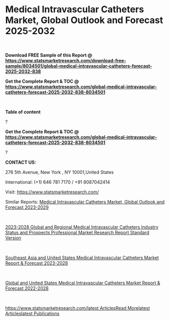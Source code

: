 <h1>Medical Intravascular Catheters Market, Global Outlook and Forecast 2025-2032</h1><br/><p><strong>Download FREE Sample of this Report @ <a href="https://www.statsmarketresearch.com/download-free-sample/8034501/global-medical-intravascular-catheters-forecast-2025-2032-838">https://www.statsmarketresearch.com/download-free-sample/8034501/global-medical-intravascular-catheters-forecast-2025-2032-838</a></strong></p>
 
 
 
 <div><b>Get the Complete Report & TOC @ <a href="https://www.statsmarketresearch.com/global-medical-intravascular-catheters-forecast-2025-2032-838-8034501">https://www.statsmarketresearch.com/global-medical-intravascular-catheters-forecast-2025-2032-838-8034501</a></b></div>
 
 
 
 <p><br />
 
 <b>Table of content</b></p>
 
 
 
 <p>? </p>
 
 
 
 <div><b>Get the Complete Report & TOC @ <a href="https://www.statsmarketresearch.com/global-medical-intravascular-catheters-forecast-2025-2032-838-8034501">https://www.statsmarketresearch.com/global-medical-intravascular-catheters-forecast-2025-2032-838-8034501</a></b></div>
 
 
 
 <p>? </p>
 
 
 
 <p><b>CONTACT US:</b><br />
 
 276 5th Avenue, New York , NY 10001,United States<br />
 
 International: (+1) 646 781 7170 / +91 8087042414<br />
 
 Visit: <a href="https://www.statsmarketresearch.com/">https://www.statsmarketresearch.com/</a><br />
 
 Similar Reports: <a href="https://www.statsmarketresearch.com/global-medical-intravascular-catheters-forecast-2025-2032-838-8034501">Medical Intravascular Catheters Market, Global Outlook and Forecast 2023-2029</a><br />
 
 <br />
 
 <a href="https://www.statsmarketresearch.com/global-medical-intravascular-catheters-forecast-2025-2032-838-8034501">2023-2028 Global and Regional Medical Intravascular Catheters Industry Status and Prospects Professional Market Research Report Standard Version</a><br />
 
 <br />
 
 <a href="https://www.statsmarketresearch.com/global-medical-intravascular-catheters-forecast-2025-2032-838-8034501">Southeast Asia and United States Medical Intravascular Catheters Market Report & Forecast 2023-2028</a><br />
 
 <br />
 
 <a href="https://www.statsmarketresearch.com/global-medical-intravascular-catheters-forecast-2025-2032-838-8034501">Global and United States Medical Intravascular Catheters Market Report & Forecast 2022-2028</a><br />
 
 <br />
 
 <a href="https://gyeongbokgung.com">https://www.statsmarketresearch.com/</a><a href="https://hallyeomaritime.com">latest Articles</a><a href="https://jingwansa.com">Read More</a><a href="https://nguoiviet.jp/">latest Articles</a><a href="https://www.intelmarketresearch.com/">latest Publications</a></p>